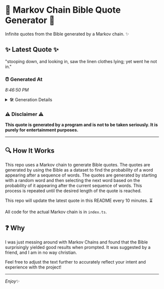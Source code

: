 # 📖 Markov Chain Bible Quote Generator 📖

Infinite quotes from the Bible generated by a Markov chain. ✨

## ✨ Latest Quote ✨
"stooping down, and looking in, saw the linen clothes lying; yet went he not in."

### ⏰ Generated At
*8:46:50 PM*

<details>
    <summary>🛠️ Generation Details</summary>
    <p>
        <strong>🌱 Seed:</strong> stooping<br>
        <strong>🔄 Iterations:</strong> 14<br>
        <strong>📜 Context History:</strong><br>[ stooping ]: down,<br>[ stooping, down, ]: and<br>[ stooping, down,, and ]: looking<br>[ stooping, down,, and, looking ]: in,<br>[ stooping, down,, and, looking, in, ]: saw<br>[ stooping, down,, and, looking, in,, saw ]: the<br>[ down,, and, looking, in,, saw, the ]: linen<br>[ and, looking, in,, saw, the, linen ]: clothes<br>[ looking, in,, saw, the, linen, clothes ]: lying;<br>[ in,, saw, the, linen, clothes, lying; ]: yet<br>[ saw, the, linen, clothes, lying;, yet ]: went<br>[ the, linen, clothes, lying;, yet, went ]: he<br>[ linen, clothes, lying;, yet, went, he ]: not<br>[ clothes, lying;, yet, went, he, not ]: in.<br>
    </p>
</details>

### ⚠️ Disclaimer ⚠️
**This quote is generated by a program and is not to be taken seriously. It is purely for entertainment purposes.**

---

## 🔍 How It Works

This repo uses a Markov chain to generate Bible quotes. The quotes are generated by using the Bible as a dataset to find the probability of a word appearing after a sequence of words. The quotes are generated by starting with a random word and then selecting the next word based on the probability of it appearing after the current sequence of words. This process is repeated until the desired length of the quote is reached.

This repo will update the latest quote in this README every 10 minutes. ⏳

All code for the actual Markov chain is in `index.ts`.

## ❓ Why

I was just messing around with Markov Chains and found that the Bible surprisingly yielded good results when prompted. 
It was suggested by a friend, and I am in no way christian.

Feel free to adjust the text further to accurately reflect your intent and experience with the project!

---

*Enjoy*✨
